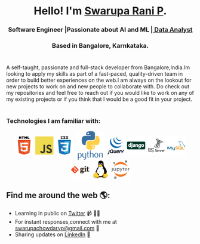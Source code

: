 <h1 align="center"> Hello! I'm <a href="https://www.linkedin.com/in/swarupap/"><b>Swarupa Rani P</b></a>.
<h3 align="center">Software Engineer |Passionate about AI and ML |<a href="https://public.tableau.com/app/profile/swarupap"><b> Data Analyst</b></a> </h3></h1>
         <h3 align = "center"> Based in Bangalore, Karnkataka.<br><br> </h3>
<h4></h4>
A self-taught, passionate and full-stack developer from Bangalore,India.Im looking to apply my skills as part of a fast-paced, quality-driven team in order to build better experiences on the web.I am always on the lookout for new projects to work on and new people to collaborate with. Do check out my repositories and feel free to reach out if you would like to work on any of my existing projects or if you think that I would be a good fit in your project.
<br>
<br>
                                                                               
                                                                                          
 <h3 align="left">Technologies I am familiar with:</h3>
<p align="center">
		<img align="center" src="https://raw.githubusercontent.com/devicons/devicon/master/icons/html5/html5-original-wordmark.svg" alt="devicon" height="50" width="50" />
        <img align="center" src="https://raw.githubusercontent.com/devicons/devicon/master/icons/javascript/javascript-original.svg" alt="devicon" height="50" width="50" />
		<img align="center" src="https://raw.githubusercontent.com/devicons/devicon/master/icons/css3/css3-original-wordmark.svg" alt="devicon" height="50" width="50" />
		<img align="center" src="https://raw.githubusercontent.com/devicons/devicon/master/icons/python/python-original-wordmark.svg" height="80" width="80" />
		<img align="center" src="https://raw.githubusercontent.com/devicons/devicon/master/icons/jquery/jquery-original-wordmark.svg" alt="devicon" height="50" width="50" />
		<img align="center" src="https://raw.githubusercontent.com/devicons/devicon/master/icons/django/django-original.svg" alt="devicon" height="50" width="50" />
		<img align="center" src="https://raw.githubusercontent.com/devicons/devicon/master/icons/microsoftsqlserver/microsoftsqlserver-plain-wordmark.svg" alt="devicon" height="50" width="50" />
		<img align="center" src="https://raw.githubusercontent.com/devicons/devicon/master/icons/mysql/mysql-original-wordmark.svg" alt="devicon" height="50" width="50" />
		<img align="center" src="https://raw.githubusercontent.com/devicons/devicon/master/icons/git/git-original-wordmark.svg" alt="devicon" height="50" width="50" />
		<img align="center" src="https://raw.githubusercontent.com/devicons/devicon/master/icons/linux/linux-original.svg" alt="devicon" height="50" width="50" />
		<img align="center" src="https://raw.githubusercontent.com/devicons/devicon/master/icons/jupyter/jupyter-original-wordmark.svg" alt="devicon" height="50" width="50" />
</p>



## Find me around the web 🌎: 
- Learning in public on <a href="https://twitter.com/swarupap3">Twitter</a> 📹 ✍🏾
- <a>For instant responses,connect with me at swarupachowdaryp@gmail.com</a> 🏓
- Sharing updates on <a href="https://www.linkedin.com/in/swarupap/">LinkedIn</a> 💼

<!--END_SECTION:waka-->
